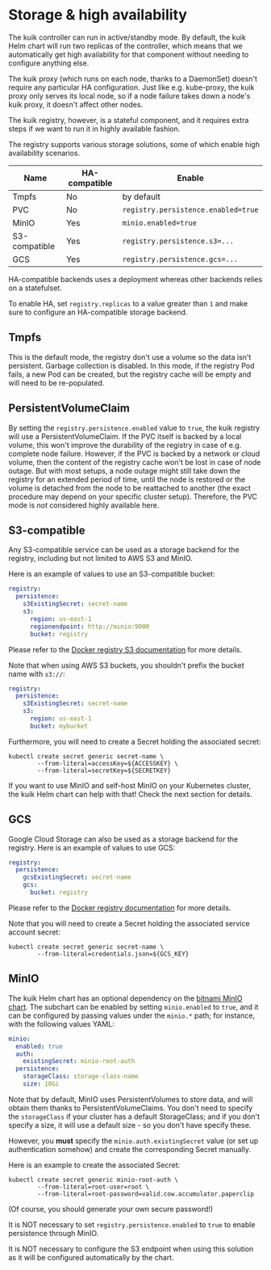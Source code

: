 # Storage & high availability

The kuik controller can run in active/standby mode. By default, the kuik Helm chart will run two replicas of the controller, which means that we automatically get high availability for that component without needing to configure anything else.

The kuik proxy (which runs on each node, thanks to a DaemonSet) doesn't require any particular HA configuration. Just like e.g. kube-proxy, the kuik proxy only serves its local node, so if a node failure takes down a node's kuik proxy, it doesn't affect other nodes.

The kuik registry, however, is a stateful component, and it requires extra steps if we want to run it in highly available fashion.

The registry supports various storage solutions, some of which enable high availability scenarios.

| Name          | HA-compatible | Enable                              |
|---------------|---------------|-------------------------------------|
| Tmpfs         |      No       | by default                          |
| PVC           |      No       | `registry.persistence.enabled=true` |
| MinIO         |      Yes      | `minio.enabled=true`                |
| S3-compatible |      Yes      | `registry.persistence.s3=...`       |
| GCS           |      Yes      | `registry.persistence.gcs=...`      |

HA-compatible backends uses a deployment whereas other backends relies on a statefulset.

To enable HA, set `registry.replicas` to a value greater than `1` and make sure to configure an HA-compatible storage backend.

## Tmpfs

This is the default mode, the registry don't use a volume so the data isn't persistent. Garbage collection is disabled. In this mode, if the registry Pod fails, a new Pod can be created, but the registry cache will be empty and will need to be re-populated.

## PersistentVolumeClaim

By setting the `registry.persistence.enabled` value to `true`, the kuik registry will use a PersistentVolumeClaim. If the PVC itself is backed by a local volume, this won't improve the durability of the registry in case of e.g. complete node failure. However, if the PVC is backed by a network or cloud volume, then the content of the registry cache won't be lost in case of node outage. But with most setups, a node outage might still take down the registry for an extended period of time, until the node is restored or the volume is detached from the node to be reattached to another (the exact procedure may depend on your specific cluster setup). Therefore, the PVC mode is *not* considered highly available here.

## S3-compatible

Any S3-compatible service can be used as a storage backend for the registry, including but not limited to AWS S3 and MinIO.

Here is an example of values to use an S3-compatible bucket:

```yaml
registry:
  persistence:
    s3ExistingSecret: secret-name
    s3:
      region: us-east-1
      regionendpoint: http://minio:9000
      bucket: registry
```

Please refer to the [Docker registry S3 documentation](https://github.com/docker/docs/blob/main/registry/storage-drivers/s3.md) for more details.

Note that when using AWS S3 buckets, you shouldn't prefix the bucket name with `s3://`:

```yaml
registry:
  persistence:
    s3ExistingSecret: secret-name
    s3:
      region: us-east-1
      bucket: mybucket
```

Furthermore, you will need to create a Secret holding the associated secret:

```
kubectl create secret generic secret-name \
        --from-literal=accessKey=${ACCESSKEY} \
        --from-literal=secretKey=${SECRETKEY}
```

If you want to use MinIO and self-host MinIO on your Kubernetes cluster, the kuik Helm chart can help with that! Check the next section for details.

## GCS

Google Cloud Storage can also be used as a storage backend for the registry. Here is an example of values to use GCS:

```yaml
registry:
  persistence:
    gcsExistingSecret: secret-name
    gcs:
      bucket: registry
```

Please refer to the [Docker registry documentation](https://distribution.github.io/distribution/about/configuration/) for more details.

Note that you will need to create a Secret holding the associated service account secret:

```
kubectl create secret generic secret-name \
        --from-literal=credentials.json=${GCS_KEY}
```

## MinIO

The kuik Helm chart has an optional dependency on the [bitnami MinIO chart](https://artifacthub.io/packages/helm/bitnami/minio). The subchart can be enabled by setting `minio.enabled` to `true`, and it can be configured by passing values under the `minio.*` path; for instance, with the following values YAML:

```yaml
minio:
  enabled: true
  auth:
    existingSecret: minio-root-auth
  persistence:
    storageClass: storage-class-name
    size: 10Gi
```

Note that by default, MinIO uses PersistentVolumes to store data, and will obtain them thanks to PersistentVolumeClaims. You don't need to specify the `storageClass` if your cluster has a default StorageClass; and if you don't specify a size, it will use a default size - so you don't have specify these.

However, you **must** specify the `minio.auth.existingSecret` value (or set up authentication somehow) and create the corresponding Secret manually.

Here is an example to create the associated Secret:

```
kubectl create secret generic minio-root-auth \
        --from-literal=root-user=root \
        --from-literal=root-password=valid.cow.accumulator.paperclip
```

(Of course, you should generate your own secure password!)

It is NOT necessary to set `registry.persistence.enabled` to `true` to enable persistence through MinIO.

It is NOT necessary to configure the S3 endpoint when using this solution as it will be configured automatically by the chart.

